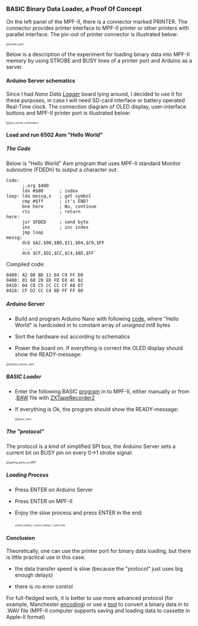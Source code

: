 ### BASIC Binary Data Loader, a Proof Of Concept

On the left panel of the MPF-II, there is a connector marked PRINTER. The connector provides printer interface to MPF-II printer or other printers with parallel interface. The pin-out of printer connector is illustrated below:

<img src="../Photos/printer_port.JPG" alt="printer_port" style="zoom:50%;" />

Below is a description of the experiment for loading binary data into MPF-II memory by using STROBE and BUSY lines of a printer port and Arduino as a server.

#### Arduino Server schematics

Since I had *Nano Data [Logger](https://publiclab.org/wiki/nano-data-logger)* board lying around, I decided to use it for these purposes, in case I will need SD-card interface or battery operated Real-Time clock. The connection diagram of OLED display, user-interface buttons and MPF-II printer port is illustrated below:

<img src="../Photos/port_server_schematics.png" alt="port_server_schematics" style="zoom:50%;" />

#### Load and run 6502 Asm "Hello World"

##### The Code

Below is  "Hello World" Asm program that uses MPF-II standard Monitor subroutine (FDEDh) to output a character out:

```assembly
Code:
      ;.org $400
      ldx #$00      ; index
loop: lda messg,x   ; get symbol
      cmp #$ff      ; it's END?
      bne here      ; No, continue
      rts           ; return
here:
      jsr $FDED     ; send byte
      inx           ; inc index
      jmp loop
messg:
      dcb $A2,$00,$BD,$11,$04,$C9,$FF
      ....
      dcb $CF,$D2,$CC,$C4,$8D,$FF`
```
Compiled code:

```hex
0400: A2 00 BD 11 04 C9 FF D0
0408: 01 60 20 ED FD E8 4C 02
0410: 04 C8 C5 CC CC CF A0 D7
0418: CF D2 CC C4 8D FF FF 00
```

##### Arduino Server

- Build and program Arduino Nano with following [code](https://gitlab.com/vitasam/mpf-ii-retro-computer/-/blob/main/BasicDataLoader/BLoadServer.ino), where "Hello World" is hardcoded in to constant array of *unsigned int8* bytes

- Sort the hardware out according to schematics
- Power the board on. If everything is correct the OLED display should show the READY-message:

<img src="../Photos/arduino_server_start.jpg" alt="arduino_server_start" style="zoom:50%;" />

##### BASIC Loader

- Enter the following BASIC [program](https://gitlab.com/vitasam/mpf-ii-retro-computer/-/blob/main/BasicDataLoader/DLOA17.BAS) in to MPF-II, either manually or from .[BAW](https://gitlab.com/vitasam/mpf-ii-retro-computer/-/blob/main/BasicDataLoader/DLOA17.BAW) file with [ZXTapeRecorder2](https://trolsoft.ru/en/sch/zx-tapper)

- If everything is Ok, the program should show the READY-message:

  <img src="../Photos/basic_start.jpg" alt="basic_start" style="zoom:50%;" />

  

##### The "protocol"

The protocol is a kind of simplified SPI bus, the Arduino Server sets a current bit on BUSY pin on every 0->1 strobe signal:

<img src="../Photos/getting_bytes_to_MPF.png" alt="getting_bytes_to_MPF" style="zoom:50%;" />

##### Loading Process

- Press ENTER on Arduino Server

- Press ENTER on MPF-II

- Enjoy the slow process and press ENTER in the end:

  <img src="../Photos/basic_loading_1.jpg" alt="basic_loading_1" style="zoom:40%;" />

  <img src="../Photos/basic_loading_2.jpg" alt="basic_loading_2" style="zoom:40%;" />

  <img src="../Photos/sent_oled.jpg" alt="sent_oled" style="zoom:40%;" />



#### Conclusion

Theoretically, one can use the printer port for binary data loading, but there is little practical use in this case:

- the data transfer speed is slow (because the "protocol" just uses big enough delays)

- there is no error control

For full-fledged work, it is better to use more advanced protocol (for example, Manchester [encoding](https://en.wikipedia.org/wiki/Manchester_code)) or use a [tool](https://github.com/datajerk/c2t) to convert a binary data in to .WAV file (MPF-II computer supports saving and loading data to cassette in Apple-II format)
